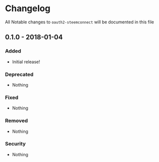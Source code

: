 # Changelog
All Notable changes to `oauth2-steemconnect` will be documented in this file

## 0.1.0 - 2018-01-04

### Added
- Initial release!

### Deprecated
- Nothing

### Fixed
- Nothing

### Removed
- Nothing

### Security
- Nothing
